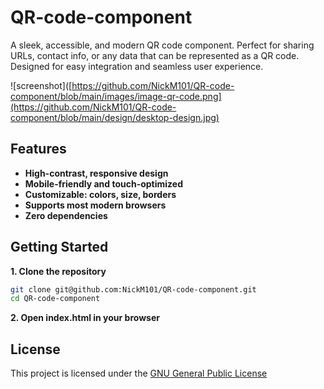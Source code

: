 # QR-code-component
A sleek, accessible, and modern QR code component. Perfect for sharing URLs, contact info, or any data that can be represented as a QR code. Designed for easy integration and seamless user experience.

![screenshot]([https://github.com/NickM101/QR-code-component/blob/main/images/image-qr-code.png](https://github.com/NickM101/QR-code-component/blob/main/design/desktop-design.jpg)

## Features
- **High-contrast, responsive design**
- **Mobile-friendly and touch-optimized**
- **Customizable: colors, size, borders**
- **Supports most modern browsers**
- **Zero dependencies**


## Getting Started

**1. Clone the repository**
```bash
git clone git@github.com:NickM101/QR-code-component.git
cd QR-code-component
```

**2. Open index.html in your browser**

## License
This project is licensed under the [GNU General Public License](License)
